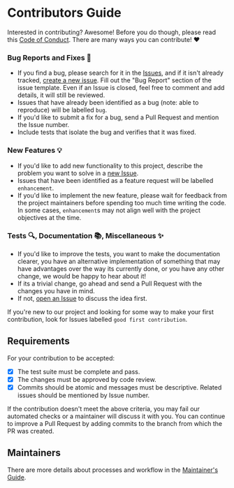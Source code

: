 # Contributors Guide

Interested in contributing? Awesome! Before you do though, please read this
[Code of Conduct](https://www.djangoproject.com/conduct/).
There are many ways you can contribute! :heart:

### Bug Reports and Fixes :bug:
-  If you find a bug, please search for it in the [Issues](https://github.com/solrqueue/solr-kafka/issues), and if it isn't already tracked,
   [create a new issue](https://github.com/solrqueue/solr-kafka/issues/new). Fill out the "Bug Report" section of the issue template. Even if an Issue is closed, feel free to comment and add details, it will still
   be reviewed.
-  Issues that have already been identified as a bug (note: able to reproduce) will be labelled `bug`.
-  If you'd like to submit a fix for a bug, send a Pull Request and mention the Issue number.
  -  Include tests that isolate the bug and verifies that it was fixed.

### New Features :bulb:
-  If you'd like to add new functionality to this project, describe the problem you want to solve in a [new Issue](https://github.com/solrqueue/solr-kafka/issues/new).
-  Issues that have been identified as a feature request will be labelled `enhancement`.
-  If you'd like to implement the new feature, please wait for feedback from the project
   maintainers before spending too much time writing the code. In some cases, `enhancement`s may
   not align well with the project objectives at the time.

### Tests :mag:, Documentation :books:, Miscellaneous :sparkles:
-  If you'd like to improve the tests, you want to make the documentation clearer, you have an
   alternative implementation of something that may have advantages over the way its currently
   done, or you have any other change, we would be happy to hear about it!
  -  If its a trivial change, go ahead and send a Pull Request with the changes you have in mind.
  -  If not, [open an Issue](https://github.com/solrqueue/solr-kafka/issues/new) to discuss the idea first.

If you're new to our project and looking for some way to make your first contribution, look for
Issues labelled `good first contribution`.

## Requirements

For your contribution to be accepted:

- [x] The test suite must be complete and pass.
- [x] The changes must be approved by code review.
- [x] Commits should be atomic and messages must be descriptive. Related issues should be mentioned by Issue number.

If the contribution doesn't meet the above criteria, you may fail our automated checks or a maintainer will discuss it with you. You can continue to improve a Pull Request by adding commits to the branch from which the PR was created.

## Maintainers

There are more details about processes and workflow in the [Maintainer's Guide](./.maintainers_guide.md).
